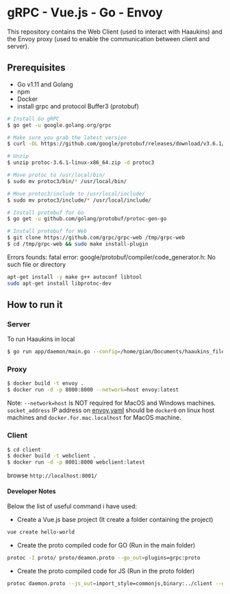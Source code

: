 # gRPC - Vue.js - Go - Envoy
This repository contains the Web Client (used to interact with Haaukins) and the Envoy proxy (used to enable the communication between client and server).

## Prerequisites
- Go v1.11 and Golang
- npm
- Docker
- install grpc and protocol Buffer3 (protobuf)
```bash
# Install Go gRPC
$ go get -u google.golang.org/grpc

# Make sure you grab the latest version
$ curl -OL https://github.com/google/protobuf/releases/download/v3.6.1/protoc-3.6.1-linux-x86_64.zip

# Unzip
$ unzip protoc-3.6.1-linux-x86_64.zip -d protoc3

# Move protoc to /usr/local/bin/
$ sudo mv protoc3/bin/* /usr/local/bin/

# Move protoc3/include to /usr/local/include/
$ sudo mv protoc3/include/* /usr/local/include/

# Install protobuf for Go
$ go get -u github.com/golang/protobuf/protoc-gen-go

# Install protobuf for Web
$ git clone https://github.com/grpc/grpc-web /tmp/grpc-web
$ cd /tmp/grpc-web && sudo make install-plugin
```
Errors founds:
fatal error: google/protobuf/compiler/code_generator.h: No such file or directory
```bash
apt-get install -y make g++ autoconf libtool
sudo apt-get install libprotoc-dev 
```

## How to run it

### Server
To run Haaukins in local
```bash
$ go run app/daemon/main.go --config=/home/gian/Documents/haaukins_files/configs/config.yml
```

### Proxy
```bash
$ docker build -t envoy . 
$ docker run -d -p 8000:8000 --network=host envoy:latest
```

Note: `--network=host` is NOT required for MacOS and Windows machines. `socket_address` IP address on [envoy.yaml](envoy.yaml) should be `docker0` on linux host machines and `docker.for.mac.localhost` for MacOS machine. 

### Client
```bash
$ cd client
$ docker build -t webclient .
$ docker run -d -p 8001:8000 webclient:latest
```

browse ```http://localhost:8001/```

#### Developer Notes
Below the list of useful command i have used:
- Create a Vue.js base project (It create a folder containing the project)
```bash
vue create hello-world
```
- Create the proto compiled code for GO (Run in the main folder)
```bash
protoc -I proto/ proto/deamon.proto --go_out=plugins=grpc:proto
```
- Create the proto compiled code for JS (Run in the proto folder)
```bash
protoc daemon.proto --js_out=import_style=commonjs,binary:../client --grpc-web_out=import_style=commonjs,mode=grpcwebtext:../client
```
